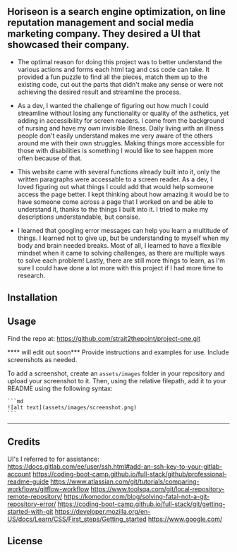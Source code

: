  # <Horiseon Social Solution Services>

## Horiseon is a search engine optimization, on line reputation management and social media marketing company.  They desired a UI that showcased their company.

- The optimal reason for doing this project was to better understand the various actions and forms each html tag and css code can take.  It provided a fun puzzle to find all the pieces, match them up to the existing code, cut out the parts that didn't make any sense or were not achieving the desired result and streamline the process.

- As a dev, I wanted the challenge of figuring out how much I could streamline without losing any functionality or quality of the asthetics, yet adding in accessibility for screen readers.  I come from the background of nursing and have my own invisible illness.  Daily living with an illness people don't easily understand makes me very aware of the others around me with their own struggles. Making things more accessible for those with disabilities is something I would like to see happen more often because of that.

- This website came with several functions already built into it, only the written paragraphs were accessable to a screen reader.  As a dev, I loved figuring out what things I could add that would help someone access the page better.  I kept thinking about how amazing it would be to have someone come across a page that I worked on and be able to understand it, thanks to the things I built into it.  I tried to make my descriptions understandable, but consise.

- I learned that googling error messages can help you learn a multitude of things.  I learned not to give up, but be understanding to myself when my body and brain needed breaks.  Most of all, I learned to have a flexible mindset when it came to solving challenges, as there are multiple ways to solve each problem!  Lastly, there are still more things to learn, as I'm sure I could have done a lot more with this project if I had more time to research.


## Installation

## Usage
Find the repo at:
https://github.com/strait2thepoint/project-one.git

**** will edit out soon***
Provide instructions and examples for use. Include screenshots as needed.

To add a screenshot, create an `assets/images` folder in your repository and upload your screenshot to it. Then, using the relative filepath, add it to your README using the following syntax:

    ```md
    ![alt text](assets/images/screenshot.png)
    ```
****

## Credits
UI's I referred to for assistance:
https://docs.gitlab.com/ee/user/ssh.html#add-an-ssh-key-to-your-gitlab-account
https://coding-boot-camp.github.io/full-stack/github/professional-readme-guide
https://www.atlassian.com/git/tutorials/comparing-workflows/gitflow-workflow
https://www.toolsqa.com/git/local-repository-remote-repository/
https://komodor.com/blog/solving-fatal-not-a-git-repository-error/
https://coding-boot-camp.github.io/full-stack/git/getting-started-with-git
https://developer.mozilla.org/en-US/docs/Learn/CSS/First_steps/Getting_started
https://www.google.com/

## License